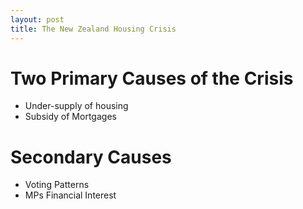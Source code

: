 ```yaml
---
layout: post
title: The New Zealand Housing Crisis
---
```


# Two Primary Causes of the Crisis
  - Under-supply of housing
  - Subsidy of Mortgages

# Secondary Causes
  - Voting Patterns
  - MPs Financial Interest
